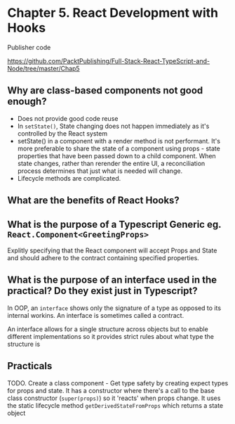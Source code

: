 # Chapter 5. React Development with Hooks

Publisher code

https://github.com/PacktPublishing/Full-Stack-React-TypeScript-and-Node/tree/master/Chap5

## Why are class-based components not good enough?

- Does not provide good code reuse
- In `setState()`, State changing does not happen immediately as it's controlled by the React system
- setState() in a component with a render method is not performant. It's more preferable to share the state of a component using props - state properties that have been passed down to a child component. When state changes, rather than rerender the entire UI, a reconciliation process determines that just what is needed will change.
- Lifecycle methods are complicated.

## What are the benefits of React Hooks?

## What is the purpose of a Typescript Generic eg. `React.Component<GreetingProps>`

Explitly specifying that the React component will accept Props and State and should adhere to the contract containing specified properties.

## What is the purpose of an interface used in the practical? Do they exist just in Typescript?

In OOP, an `interface` shows only the signature of a type as opposed to its internal workins. An interface is sometimes called a contract.

An interface allows for a single structure across objects but to enable different implementations so it provides strict rules about what type the structure is

## Practicals

TODO. Create a class component - Get type safety by creating expect types for props and state. It has a constructor where there's a call to the base class constructor (`super(props)`) so it 'reacts' when props change.
It uses the static lifecycle method `getDerivedStateFromProps` which returns a state object
